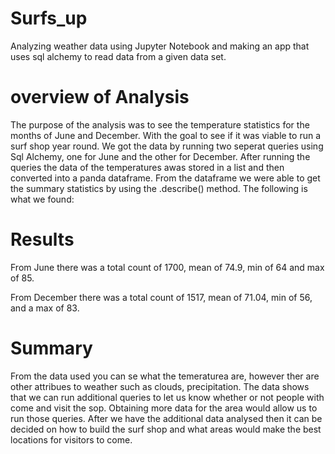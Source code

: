 # Surfs_up

Analyzing weather data using Jupyter Notebook and making an app that uses sql alchemy to read data from a given data set.

# overview of Analysis

The purpose of the analysis was to see the temperature statistics for the months of June and December. With the goal to see if it was viable to run a surf shop year round.  We got the data by running two seperat queries using Sql Alchemy, one for June and the other for December. After running the queries the data of the temperatures awas stored in a list and then converted into a panda dataframe. From the dataframe we were able to get the summary statistics by using the .describe() method. The following is what we found:

# Results

From June there was a total count of 1700, mean of 74.9, min of 64 and max of 85.


From December there was a total count of 1517, mean of 71.04, min of 56, and a max of 83.


# Summary
From the data used you can se what the temeraturea are, however ther are other attribues to weather such as clouds, precipitation. The data shows that we can run additional queries to let us know whether or not people with come and visit the sop.  Obtaining more data for the area would allow us to run those queries. After we have the additional data analysed then it can be decided on how to build the surf shop and what areas would make the best locations for visitors to come. 